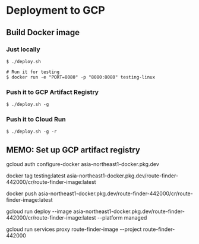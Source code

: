 # Deployment to GCP

## Build Docker image

### Just locally

```shell
$ ./deploy.sh

# Run it for testing
$ docker run -e "PORT=8080" -p "8080:8080" testing-linux
```

### Push it to GCP Artifact Registry

```shell
$ ./deploy.sh -g
```

### Push it to Cloud Run

```shell
$ ./deploy.sh -g -r
```

## MEMO: Set up GCP artifact registry

gcloud auth configure-docker asia-northeast1-docker.pkg.dev

docker tag testing:latest asia-northeast1-docker.pkg.dev/route-finder-442000/cr/route-finder-image:latest

docker push asia-northeast1-docker.pkg.dev/route-finder-442000/cr/route-finder-image:latest

gcloud run deploy --image asia-northeast1-docker.pkg.dev/route-finder-442000/cr/route-finder-image:latest --platform managed

gcloud run services proxy route-finder-image --project route-finder-442000
